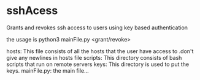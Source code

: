 # sshAcess
Grants and revokes ssh access to users using key based authentication

the usage is python3 mainFile.py <userName> <grant/revoke> <absolute path of key>

hosts: This file consists of all the hosts that the user have access to .don't give any newlines in hosts file
scripts: This directory consists of bash scripts that run on remote servers
keys: This directory is used to put the keys.
mainFile.py: the main file...
